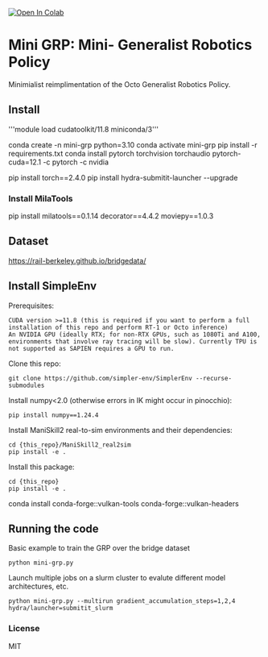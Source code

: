 [![Open In Colab](https://colab.research.google.com/assets/colab-badge.svg)](https://githubtocolab.com/milarobotlearningcourse/mini-grp/blob/main/mini-grp.ipynb)

# Mini GRP: Mini- Generalist Robotics Policy

Minimialist reimplimentation of the Octo Generalist Robotics Policy.

## Install

'''module load cudatoolkit/11.8 miniconda/3'''

conda create -n mini-grp python=3.10
conda activate mini-grp
pip install -r requirements.txt
conda install pytorch torchvision torchaudio pytorch-cuda=12.1 -c pytorch -c nvidia 

pip install torch==2.4.0
pip install hydra-submitit-launcher --upgrade

### Install MilaTools

pip install milatools==0.1.14 decorator==4.4.2 moviepy==1.0.3

## Dataset

https://rail-berkeley.github.io/bridgedata/

## Install SimpleEnv

Prerequisites:

    CUDA version >=11.8 (this is required if you want to perform a full installation of this repo and perform RT-1 or Octo inference)
    An NVIDIA GPU (ideally RTX; for non-RTX GPUs, such as 1080Ti and A100, environments that involve ray tracing will be slow). Currently TPU is not supported as SAPIEN requires a GPU to run.

Clone this repo:

```
git clone https://github.com/simpler-env/SimplerEnv --recurse-submodules
```

Install numpy<2.0 (otherwise errors in IK might occur in pinocchio):

```
pip install numpy==1.24.4
```

Install ManiSkill2 real-to-sim environments and their dependencies:

```
cd {this_repo}/ManiSkill2_real2sim
pip install -e .
```

Install this package:

```
cd {this_repo}
pip install -e .
```

conda install conda-forge::vulkan-tools conda-forge::vulkan-headers


## Running the code

Basic example to train the GRP over the bridge dataset 

```
python mini-grp.py
```

Launch multiple jobs on a slurm cluster to evalute different model architectures, etc.
```
python mini-grp.py --multirun gradient_accumulation_steps=1,2,4 hydra/launcher=submitit_slurm
```


### License

MIT
